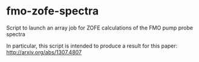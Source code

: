 fmo-zofe-spectra
================

Script to launch an array job for ZOFE calculations of the FMO pump probe spectra

In particular, this script is intended to produce a result for this paper:
http://arxiv.org/abs/1307.4807
